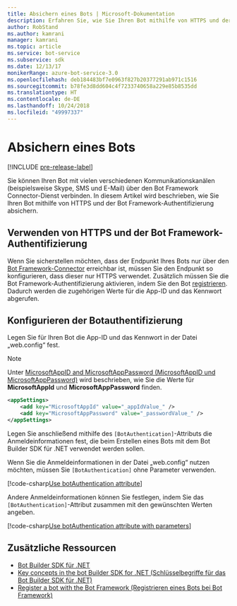 ```yaml
---
title: Absichern eines Bots | Microsoft-Dokumentation
description: Erfahren Sie, wie Sie Ihren Bot mithilfe von HTTPS und der Bot Framework-Authentifizierung absichern.
author: RobStand
ms.author: kamrani
manager: kamrani
ms.topic: article
ms.service: bot-service
ms.subservice: sdk
ms.date: 12/13/17
monikerRange: azure-bot-service-3.0
ms.openlocfilehash: deb184483bf7e0963f827b20377291ab971c1516
ms.sourcegitcommit: b78fe3d8dd604c4f7233740658a229e85b8535dd
ms.translationtype: HT
ms.contentlocale: de-DE
ms.lasthandoff: 10/24/2018
ms.locfileid: "49997337"
---
```

# <a name="secure-your-bot"></a>Absichern eines Bots

[!INCLUDE [pre-release-label](../includes/pre-release-label-v3.md)]

Sie können Ihren Bot mit vielen verschiedenen Kommunikationskanälen (beispielsweise Skype, SMS und E-Mail) über den Bot Framework Connector-Dienst verbinden. In diesem Artikel wird beschrieben, wie Sie Ihren Bot mithilfe von HTTPS und der Bot Framework-Authentifizierung absichern.

## <a name="use-https-and-bot-framework-authentication"></a>Verwenden von HTTPS und der Bot Framework-Authentifizierung

Wenn Sie sicherstellen möchten, dass der Endpunkt Ihres Bots nur über den [Bot Framework-Connector](bot-builder-dotnet-concepts.md#connector) erreichbar ist, müssen Sie den Endpunkt so konfigurieren, dass dieser nur HTTPS verwendet. Zusätzlich müssen Sie die Bot Framework-Authentifizierung aktivieren, indem Sie den Bot [registrieren](~/bot-service-quickstart-registration.md). Dadurch werden die zugehörigen Werte für die App-ID und das Kennwort abgerufen. 

## <a name="configure-authentication-for-your-bot"></a>Konfigurieren der Botauthentifizierung

Legen Sie für Ihren Bot die App-ID und das Kennwort in der Datei „web.config“ fest. 

> [!NOTE]
> Unter [MicrosoftAppID and MicrosoftAppPassword (MicrosoftAppID und MicrosoftAppPassword)](~/bot-service-manage-overview.md#microsoftappid-and-microsoftapppassword) wird beschrieben, wie Sie die Werte für **MicrosoftAppId** und **MicrosoftAppPassword** finden.

```xml
<appSettings>
    <add key="MicrosoftAppId" value="_appIdValue_" />
    <add key="MicrosoftAppPassword" value="_passwordValue_" />
</appSettings>
```

Legen Sie anschließend mithilfe des `[BotAuthentication]`-Attributs die Anmeldeinformationen fest, die beim Erstellen eines Bots mit dem Bot Builder SDK für .NET verwendet werden sollen. 

Wenn Sie die Anmeldeinformationen in der Datei „web.config“ nutzen möchten, müssen Sie `[BotAuthentication]` ohne Parameter verwenden.

[!code-csharp[Use botAuthentication attribute](../includes/code/dotnet-security.cs#attribute1)]

Andere Anmeldeinformationen können Sie festlegen, indem Sie das `[BotAuthentication]`-Attribut zusammen mit den gewünschten Werten angeben.

[!code-csharp[Use botAuthentication attribute with parameters](../includes/code/dotnet-security.cs#attribute2)]

## <a name="additional-resources"></a>Zusätzliche Ressourcen

- [Bot Builder SDK für .NET](bot-builder-dotnet-overview.md)
- [Key concepts in the bot Builder SDK for .NET (Schlüsselbegriffe für das Bot Builder SDK für .NET)](bot-builder-dotnet-concepts.md)
- [Register a bot with the Bot Framework (Registrieren eines Bots bei Bot Framework)](~/bot-service-quickstart-registration.md)
